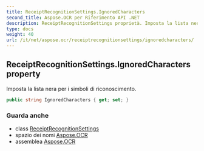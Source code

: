 ```yaml
---
title: ReceiptRecognitionSettings.IgnoredCharacters
second_title: Aspose.OCR per Riferimento API .NET
description: ReceiptRecognitionSettings proprietà. Imposta la lista nera per i simboli di riconoscimento.
type: docs
weight: 40
url: /it/net/aspose.ocr/receiptrecognitionsettings/ignoredcharacters/
---
```

## ReceiptRecognitionSettings.IgnoredCharacters property

Imposta la lista nera per i simboli di riconoscimento.

```csharp
public string IgnoredCharacters { get; set; }
```

### Guarda anche

* class [ReceiptRecognitionSettings](../)
* spazio dei nomi [Aspose.OCR](../../receiptrecognitionsettings/)
* assemblea [Aspose.OCR](../../../)


